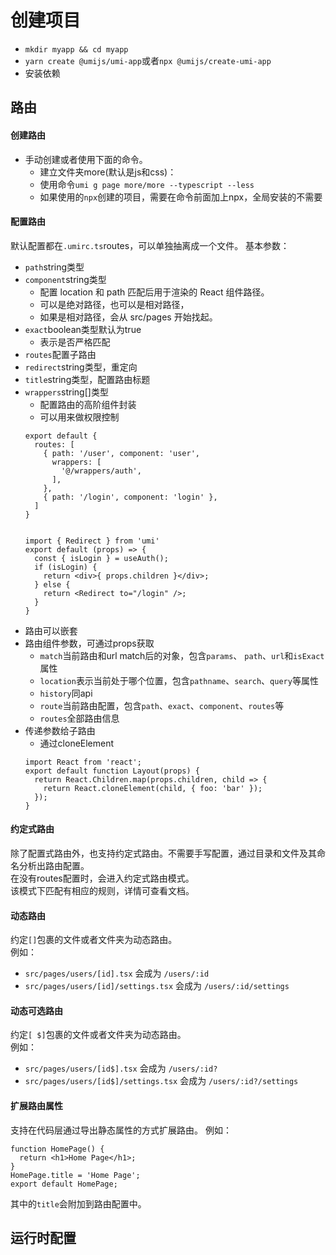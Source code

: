 # 创建项目
- ``mkdir myapp && cd myapp``
- ``yarn create @umijs/umi-app``或者``npx @umijs/create-umi-app``
- 安装依赖

## 路由
#### 创建路由
- ⼿动创建或者使⽤下⾯的命令。
  - 建⽴⽂件夹more(默认是js和css)：
  - 使用命令``umi g page more/more --typescript --less``
  - 如果使用的``npx``创建的项目，需要在命令前面加上npx，全局安装的不需要

#### 配置路由
默认配置都在``.umirc.ts``routes，可以单独抽离成一个文件。
基本参数：
- ``path``string类型
- ``component``string类型
  - 配置 location 和 path 匹配后用于渲染的 React 组件路径。
  - 可以是绝对路径，也可以是相对路径，
  - 如果是相对路径，会从 src/pages 开始找起。
- ``exact``boolean类型默认为true
  - 表示是否严格匹配
- ``routes``配置子路由
- ``redirect``string类型，重定向
- ``title``string类型，配置路由标题
- ``wrappers``string[]类型
  - 配置路由的高阶组件封装
  - 可以用来做权限控制
  ```
  export default {
    routes: [
      { path: '/user', component: 'user',
        wrappers: [
          '@/wrappers/auth',
        ],
      },
      { path: '/login', component: 'login' },
    ]
  }


  import { Redirect } from 'umi'
  export default (props) => {
    const { isLogin } = useAuth();
    if (isLogin) {
      return <div>{ props.children }</div>;
    } else {
      return <Redirect to="/login" />;
    }
  }
  ```
- 路由可以嵌套
- 路由组件参数，可通过props获取
  - ``match``当前路由和url match后的对象，包含``params``、 ``path``、``url``和``isExact``属性
  - ``location``表示当前处于哪个位置，包含``pathname``、``search``、``query``等属性
  - ``history``同api
  - ``route``当前路由配置，包含``path``、``exact``、``component``、``routes``等
  - ``routes``全部路由信息
- 传递参数给子路由
  - 通过cloneElement
  ```
  import React from 'react';
  export default function Layout(props) {
    return React.Children.map(props.children, child => {
      return React.cloneElement(child, { foo: 'bar' });
    });
  }
  ```

#### 约定式路由
除了配置式路由外，也支持约定式路由。不需要手写配置，通过目录和文件及其命名分析出路由配置。  
在没有routes配置时，会进入约定式路由模式。  
该模式下匹配有相应的规则，详情可查看文档。

#### 动态路由
约定``[]``包裹的文件或者文件夹为动态路由。  
例如：
- ``src/pages/users/[id].tsx`` 会成为 ``/users/:id``
- ``src/pages/users/[id]/settings.tsx`` 会成为 ``/users/:id/settings``

#### 动态可选路由
约定``[ $]``包裹的文件或者文件夹为动态路由。  
例如：
- ``src/pages/users/[id$].tsx`` 会成为 ``/users/:id?``
- ``src/pages/users/[id$]/settings.tsx`` 会成为 ``/users/:id?/settings``

#### 扩展路由属性
支持在代码层通过导出静态属性的方式扩展路由。
例如：
```
function HomePage() {
  return <h1>Home Page</h1>;
}
HomePage.title = 'Home Page';
export default HomePage;
```
其中的``title``会附加到路由配置中。

## 运行时配置